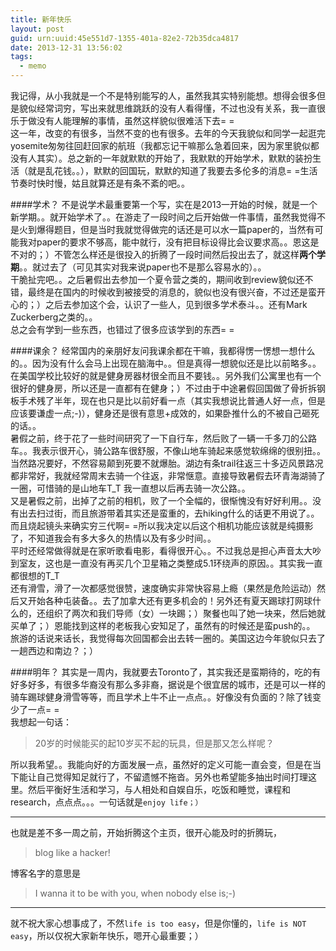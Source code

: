 ```yaml
---
title: 新年快乐
layout: post
guid: urn:uuid:45e551d7-1355-401a-82e2-72b35dca4817
date: 2013-12-31 13:56:02
tags:
  - memo
---
```


我记得，从小我就是一个不是特别能写的人，虽然我其实特别能想。想得会很多但是貌似经常词穷，写出来就思维跳跃的没有人看得懂，不过也没有关系，我一直很乐于做没有人能理解的事情，虽然这样貌似很难活下去= =  
这一年，改变的有很多，当然不变的也有很多。去年的今天我貌似和同学一起逛完yosemite匆匆往回赶回家的航班（我都忘记干嘛那么急着回来，因为家里貌似都没有人其实）。总之新的一年就默默的开始了，我默默的开始学术，默默的装扮生活（就是乱花钱。。），默默的回国玩，默默的知道了我要去多伦多的消息= =生活节奏时快时慢，姑且就算还是有条不紊的吧。。

####学术？
不是说学术最重要第一个写，实在是2013一开始的时候，就是一个新学期。。就开始学术了。。在游走了一段时间之后开始做一件事情，虽然我觉得不是火到爆得题目，但是当时我就觉得做完的话还是可以水一篇paper的，当然有可能我对paper的要求不够高，能中就行，没有把目标设得比会议要求高。。恩这是不对的；）不管怎么样还是很投入的折腾了一段时间然后投出去了，就这样**两个学期**。。就过去了（可见其实对我来说paper也不是那么容易水的）。。  
干脆扯完吧。。之后暑假出去参加一个夏令营之类的，期间收到review貌似还不错，最终是在国内的时候收到被接受的消息的，貌似也没有很兴奋，不过还是蛮开心的；）之后去参加这个会，认识了一些人，见到很多学术泰斗。。还有Mark Zuckerberg之类的。。  
总之会有学到一些东西，也错过了很多应该学到的东西= =

####课余？
经常国内的亲朋好友问我课余都在干嘛，我都得愣一愣想一想什么的。。因为没有什么会马上出现在脑海中。。但是真得一想貌似还是比以前略多。。  
在美国学校比较好的就是健身房器材很全而且不要钱。。另外我们公寓里也有一个很好的健身房，所以还是一直都有在健身；）不过由于中途暑假回国做了骨折拆钢板手术残了半年，现在也只是比以前好看一点（其实我想说比普通人好一点，但是应该要谦虚一点;-)），健身还是很有意思+成效的，如果卧推什么的不被自己砸死的话。。  
暑假之前，终于花了一些时间研究了一下自行车，然后败了一辆一千多刀的公路车。。我表示很开心，骑公路车很舒服，不像山地车骑起来感觉软绵绵的很别扭。。当然路况要好，不然容易颠到死要不就爆胎。湖边有条trail往返三十多迈风景路况都非常好，我就经常周末去骑一个往返，非常惬意。直接导致暑假去环青海湖骑了一圈，可惜骑的是山地车T\_T 我一直想以后再去骑一次公路。。  
又是暑假之前，出掉了之前的相机，败了一个全幅的，很惭愧没有好好利用。。没有出去扫过街，而且旅游带着其实还是蛮重的，去hiking什么的话更不用说了。。而且烧起镜头来确实穷三代啊= =所以我决定以后这个相机功能应该就是纯摄影了，不知道我会有多大多久的热情以及有多少时间。。  
平时还经常做得就是在家听歌看电影，看得很开心。。不过我总是担心声音太大吵到室友，这也是一直没有再买几个卫星箱之类整成5.1环绕声的原因。。其实我一直都很想的T\_T  
还有滑雪，滑了一次都感觉很赞，速度确实非常快容易上瘾（果然是危险运动）然后又开始各种屯装备。。去了加拿大还有更多机会的！另外还有夏天踢球打网球什么的，还组织了两次和我们导师（女）一块踢；）聚餐也叫了她一块来，然后她就买单了；）恩能找到这样的老板我心安知足了，虽然有的时候还是蛮push的。。  
旅游的话说来话长，我觉得每次回国都会出去转一圈的。美国这边今年貌似只去了一趟西边和南边？；）

####明年？
其实是一周内，我就要去Toronto了，其实我还是蛮期待的，吃的有好多好多，有很多华裔没有那么多非裔，据说是个很宜居的城市，还是可以一样的骑车踢球健身滑雪等等，而且学术上牛不止一点点。。好像没有负面的？除了钱变少了一点= =  
我想起一句话：
>20岁的时候能买的起10岁买不起的玩具，但是那又怎么样呢？

所以我希望。。我能向好的方面发展一点，虽然好的定义可能一直会变，但是在当下能让自己觉得知足就行了，不留遗憾不拖沓。另外也希望能多抽出时间打理这里。然后平衡好生活和学习，与人相处和自娱自乐，吃饭和睡觉，课程和research，点点点。。。一句话就是```enjoy life；）```

---
也就是差不多一周之前，开始折腾这个主页，很开心能及时的折腾玩，
>blog like a hacker!

博客名字的意思是
>I wanna it to be with you, when nobody else is;-)

---
就不祝大家心想事成了，不然```life is too easy```，但是你懂的，```life is NOT easy```，所以仅祝大家新年快乐，嗯开心最重要；）

